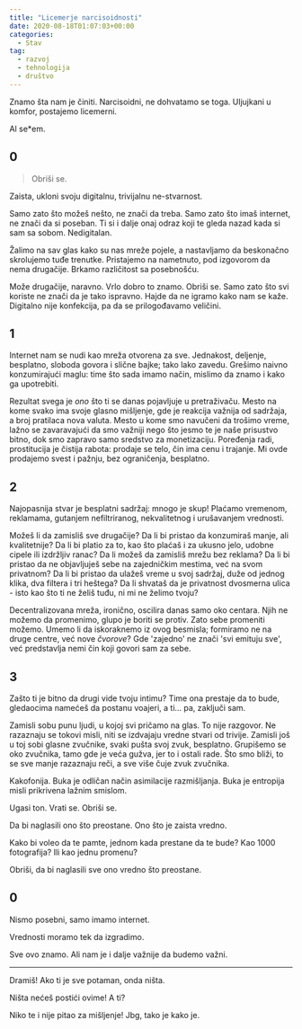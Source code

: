 ```yaml
---
title: "Licemerje narcisoidnosti"
date: 2020-08-18T01:07:03+00:00
categories:
  - Stav
tag:
  - razvoj
  - tehnologija
  - društvo
---
```


Znamo šta nam je činiti. Narcisoidni, ne dohvatamo se toga. Uljujkani u komfor, postajemo licemerni.

Al se\*em.
<!--more-->

## 0

> Obriši se.

Zaista, ukloni svoju digitalnu, trivijalnu ne-stvarnost.

Samo zato što možeš nešto, ne znači da treba. Samo zato što imaš internet, ne znači da si poseban. Ti si i dalje onaj odraz koji te gleda nazad kada si sam sa sobom. Nedigitalan.

Žalimo na sav glas kako su nas mreže pojele, a nastavljamo da beskonačno skrolujemo tuđe trenutke. Pristajemo na nametnuto, pod izgovorom da nema drugačije. Brkamo različitost sa posebnošću.

Može drugačije, naravno. Vrlo dobro to znamo. Obriši se. Samo zato što svi koriste ne znači da je tako ispravno. Hajde da ne igramo kako nam se kaže. Digitalno nije konfekcija, pa da se prilogođavamo veličini.

## 1

Internet nam se nudi kao mreža otvorena za sve. Jednakost, deljenje, besplatno, sloboda govora i slične bajke; tako lako zavedu. Grešimo naivno konzumirajući maglu: time što sada imamo način, mislimo da znamo i kako ga upotrebiti.

Rezultat svega je _ono_ što ti se danas pojavljuje u pretraživaču. Mesto na kome svako ima svoje glasno mišljenje, gde je reakcija važnija od sadržaja, a broj pratilaca nova valuta. Mesto u kome smo navučeni da trošimo vreme, lažno se zavaravajući da smo važniji nego što jesmo te je naše prisustvo bitno, dok smo zapravo samo sredstvo za monetizaciju. Poređenja radi, prostitucija je čistija rabota: prodaje se telo, čin ima cenu i trajanje. Mi ovde prodajemo svest i pažnju, bez ograničenja, besplatno.

## 2

Najopasnija stvar je besplatni sadržaj: mnogo je skup! Plaćamo vremenom, reklamama, gutanjem nefiltriranog, nekvalitetnog i urušavanjem vrednosti.

Možeš li da zamisliš sve drugačije? Da li bi pristao da konzumiraš manje, ali kvalitetnije? Da li bi platio za to, kao što plaćaš i za ukusno jelo, udobne cipele ili izdržljiv ranac? Da li možeš da zamisliš mrežu bez reklama? Da li bi pristao da ne objavljuješ sebe na zajedničkim mestima, već na svom privatnom? Da li bi pristao da ulažeš vreme u svoj sadržaj, duže od jednog klika, dva filtera i tri heštega? Da li shvataš da je privatnost dvosmerna ulica - isto kao što ti ne želiš tuđu, ni mi ne želimo tvoju?

Decentralizovana mreža, ironično, oscilira danas samo oko centara. Njih ne možemo da promenimo, glupo je boriti se protiv. Zato sebe promeniti možemo. Umemo li da iskoraknemo iz ovog besmisla; formiramo ne na druge centre, već nove _čvorove_? Gde 'zajedno' ne znači 'svi emituju sve', već predstavlja nemi čin koji govori sam za sebe.

## 3

Zašto ti je bitno da drugi vide tvoju intimu? Time ona prestaje da to bude, gledaocima namećeš da postanu voajeri, a ti... pa, zaključi sam.

Zamisli sobu punu ljudi, u kojoj svi pričamo na glas. To nije razgovor. Ne razaznaju se tokovi misli, niti se izdvajaju vredne stvari od trivije. Zamisli još u toj sobi glasne zvučnike, svaki pušta svoj zvuk, besplatno. Grupišemo se oko zvučnika, tamo gde je veća gužva, jer to i ostali rade. Što smo bliži, to se sve manje razaznaju reči, a sve više čuje zvuk zvučnika.

Kakofonija. Buka je odličan način asimilacije razmišljanja. Buka je entropija misli prikrivena lažnim smislom.

Ugasi ton. Vrati se. Obriši se.

Da bi naglasili ono što preostane. Ono što je zaista vredno.

Kako bi voleo da te pamte, jednom kada prestane da te bude? Kao 1000 fotografija? Ili kao jednu promenu?

Obriši, da bi naglasili sve ono vredno što preostane.

## 0

Nismo posebni, samo imamo internet.

Vrednosti moramo tek da izgradimo.

Sve ovo znamo. Ali nam je i dalje važnije da budemo važni.

----

Dramiš! Ako ti je sve potaman, onda ništa.

Ništa nećeš postići ovime! A ti?

Niko te i nije pitao za mišljenje! Jbg, tako je kako je.
